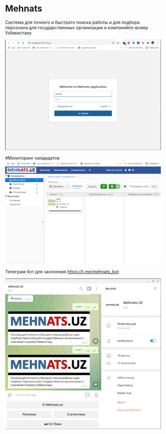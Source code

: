 # Mehnats
Система для точного и быстрого поиска работы и для подбора персонала для  государственных организации и компанийпо всему Узбекистану

![Login screen](https://raw.githubusercontent.com/nurmuhammad/Mehnats/main/images/login-screen.png)


#Мониторинг кандидатов
![Login screen](https://raw.githubusercontent.com/nurmuhammad/Mehnats/main/images/monitoring.png)

Телеграм бот для заолнения 
https://t.me/mehnats_bot

![Login screen](https://raw.githubusercontent.com/nurmuhammad/Mehnats/main/images/tg-bot.png)
